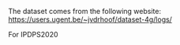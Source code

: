 The dataset comes from the following website:
https://users.ugent.be/~jvdrhoof/dataset-4g/logs/

For IPDPS2020

